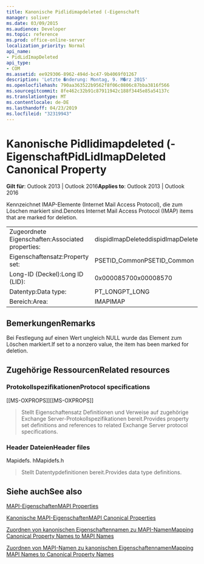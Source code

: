```yaml
---
title: Kanonische Pidlidimapdeleted (-Eigenschaft
manager: soliver
ms.date: 03/09/2015
ms.audience: Developer
ms.topic: reference
ms.prod: office-online-server
localization_priority: Normal
api_name:
- PidLidImapDeleted
api_type:
- COM
ms.assetid: ee929306-8962-494d-bc47-9b4069f01267
description: 'Letzte �nderung: Montag, 9. M�rz 2015'
ms.openlocfilehash: 790aa363522b9562f8f06c0806c87bba3816f566
ms.sourcegitcommit: 8fe462c32b91c87911942c188f3445e85a54137c
ms.translationtype: MT
ms.contentlocale: de-DE
ms.lasthandoff: 04/23/2019
ms.locfileid: "32319943"
---
```

# <a name="pidlidimapdeleted-canonical-property"></a><span data-ttu-id="cd27a-103">Kanonische Pidlidimapdeleted (-Eigenschaft</span><span class="sxs-lookup"><span data-stu-id="cd27a-103">PidLidImapDeleted Canonical Property</span></span>

  
  
<span data-ttu-id="cd27a-104">**Gilt für**: Outlook 2013 | Outlook 2016</span><span class="sxs-lookup"><span data-stu-id="cd27a-104">**Applies to**: Outlook 2013 | Outlook 2016</span></span> 
  
<span data-ttu-id="cd27a-105">Kennzeichnet IMAP-Elemente (Internet Mail Access Protocol), die zum Löschen markiert sind.</span><span class="sxs-lookup"><span data-stu-id="cd27a-105">Denotes Internet Mail Access Protocol (IMAP) items that are marked for deletion.</span></span>
  
|||
|:-----|:-----|
|<span data-ttu-id="cd27a-106">Zugeordnete Eigenschaften:</span><span class="sxs-lookup"><span data-stu-id="cd27a-106">Associated properties:</span></span>  <br/> |<span data-ttu-id="cd27a-107">dispidImapDeleted</span><span class="sxs-lookup"><span data-stu-id="cd27a-107">dispidImapDeleted</span></span>  <br/> |
|<span data-ttu-id="cd27a-108">Eigenschaftensatz:</span><span class="sxs-lookup"><span data-stu-id="cd27a-108">Property set:</span></span>  <br/> |<span data-ttu-id="cd27a-109">PSETID_Common</span><span class="sxs-lookup"><span data-stu-id="cd27a-109">PSETID_Common</span></span>  <br/> |
|<span data-ttu-id="cd27a-110">Long-ID (Deckel):</span><span class="sxs-lookup"><span data-stu-id="cd27a-110">Long ID (LID):</span></span>  <br/> |<span data-ttu-id="cd27a-111">0x00008570</span><span class="sxs-lookup"><span data-stu-id="cd27a-111">0x00008570</span></span>  <br/> |
|<span data-ttu-id="cd27a-112">Datentyp:</span><span class="sxs-lookup"><span data-stu-id="cd27a-112">Data type:</span></span>  <br/> |<span data-ttu-id="cd27a-113">PT_LONG</span><span class="sxs-lookup"><span data-stu-id="cd27a-113">PT_LONG</span></span>  <br/> |
|<span data-ttu-id="cd27a-114">Bereich:</span><span class="sxs-lookup"><span data-stu-id="cd27a-114">Area:</span></span>  <br/> |<span data-ttu-id="cd27a-115">IMAP</span><span class="sxs-lookup"><span data-stu-id="cd27a-115">IMAP</span></span>  <br/> |
   
## <a name="remarks"></a><span data-ttu-id="cd27a-116">Bemerkungen</span><span class="sxs-lookup"><span data-stu-id="cd27a-116">Remarks</span></span>

<span data-ttu-id="cd27a-117">Bei Festlegung auf einen Wert ungleich NULL wurde das Element zum Löschen markiert.</span><span class="sxs-lookup"><span data-stu-id="cd27a-117">If set to a nonzero value, the item has been marked for deletion.</span></span>
  
## <a name="related-resources"></a><span data-ttu-id="cd27a-118">Zugehörige Ressourcen</span><span class="sxs-lookup"><span data-stu-id="cd27a-118">Related resources</span></span>

### <a name="protocol-specifications"></a><span data-ttu-id="cd27a-119">Protokollspezifikationen</span><span class="sxs-lookup"><span data-stu-id="cd27a-119">Protocol specifications</span></span>

<span data-ttu-id="cd27a-120">[[MS-OXPROPS]]</span><span class="sxs-lookup"><span data-stu-id="cd27a-120">[[MS-OXPROPS]]</span></span> 
  
> <span data-ttu-id="cd27a-121">Stellt Eigenschaftensatz Definitionen und Verweise auf zugehörige Exchange Server-Protokollspezifikationen bereit.</span><span class="sxs-lookup"><span data-stu-id="cd27a-121">Provides property set definitions and references to related Exchange Server protocol specifications.</span></span>
    
### <a name="header-files"></a><span data-ttu-id="cd27a-122">Header Dateien</span><span class="sxs-lookup"><span data-stu-id="cd27a-122">Header files</span></span>

<span data-ttu-id="cd27a-123">Mapidefs. h</span><span class="sxs-lookup"><span data-stu-id="cd27a-123">Mapidefs.h</span></span>
  
> <span data-ttu-id="cd27a-124">Stellt Datentypdefinitionen bereit.</span><span class="sxs-lookup"><span data-stu-id="cd27a-124">Provides data type definitions.</span></span>
    
## <a name="see-also"></a><span data-ttu-id="cd27a-125">Siehe auch</span><span class="sxs-lookup"><span data-stu-id="cd27a-125">See also</span></span>



[<span data-ttu-id="cd27a-126">MAPI-Eigenschaften</span><span class="sxs-lookup"><span data-stu-id="cd27a-126">MAPI Properties</span></span>](mapi-properties.md)
  
[<span data-ttu-id="cd27a-127">Kanonische MAPI-Eigenschaften</span><span class="sxs-lookup"><span data-stu-id="cd27a-127">MAPI Canonical Properties</span></span>](mapi-canonical-properties.md)
  
[<span data-ttu-id="cd27a-128">Zuordnen von kanonischen Eigenschaftennamen zu MAPI-Namen</span><span class="sxs-lookup"><span data-stu-id="cd27a-128">Mapping Canonical Property Names to MAPI Names</span></span>](mapping-canonical-property-names-to-mapi-names.md)
  
[<span data-ttu-id="cd27a-129">Zuordnen von MAPI-Namen zu kanonischen Eigenschaftennamen</span><span class="sxs-lookup"><span data-stu-id="cd27a-129">Mapping MAPI Names to Canonical Property Names</span></span>](mapping-mapi-names-to-canonical-property-names.md)

